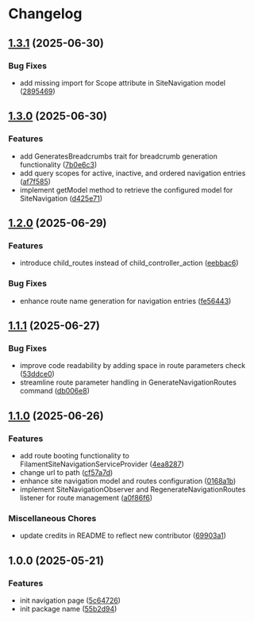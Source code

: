 # Changelog

## [1.3.1](https://github.com/rectitude-open/filament-site-navigation/compare/v1.3.0...v1.3.1) (2025-06-30)


### Bug Fixes

* add missing import for Scope attribute in SiteNavigation model ([2895469](https://github.com/rectitude-open/filament-site-navigation/commit/2895469c59eecf4f5254bfe737348f573c167d78))

## [1.3.0](https://github.com/rectitude-open/filament-site-navigation/compare/v1.2.0...v1.3.0) (2025-06-30)


### Features

* add GeneratesBreadcrumbs trait for breadcrumb generation functionality ([7b0e6c3](https://github.com/rectitude-open/filament-site-navigation/commit/7b0e6c330f48d48110b8df147b43fb4d30fd240c))
* add query scopes for active, inactive, and ordered navigation entries ([af7f585](https://github.com/rectitude-open/filament-site-navigation/commit/af7f5852962bcdcef98b19da706375b088171ff7))
* implement getModel method to retrieve the configured model for SiteNavigation ([d425e71](https://github.com/rectitude-open/filament-site-navigation/commit/d425e710b7fc7bbd113e31ab890c5c53694f2aa8))

## [1.2.0](https://github.com/rectitude-open/filament-site-navigation/compare/v1.1.1...v1.2.0) (2025-06-29)


### Features

* introduce child_routes instead of child_controller_action ([eebbac6](https://github.com/rectitude-open/filament-site-navigation/commit/eebbac6bb44d4b7fe80721037111ab07c7fa08b2))


### Bug Fixes

* enhance route name generation for navigation entries ([fe56443](https://github.com/rectitude-open/filament-site-navigation/commit/fe5644326c28364c680834cc26a584a051409a5a))

## [1.1.1](https://github.com/rectitude-open/filament-site-navigation/compare/v1.1.0...v1.1.1) (2025-06-27)


### Bug Fixes

* improve code readability by adding space in route parameters check ([53ddce0](https://github.com/rectitude-open/filament-site-navigation/commit/53ddce05cd59584c001622eb7466015dd579816d))
* streamline route parameter handling in GenerateNavigationRoutes command ([db006e8](https://github.com/rectitude-open/filament-site-navigation/commit/db006e87d862aa1463843cee6816fef48a674834))

## [1.1.0](https://github.com/rectitude-open/filament-site-navigation/compare/v1.0.0...v1.1.0) (2025-06-26)


### Features

* add route booting functionality to FilamentSiteNavigationServiceProvider ([4ea8287](https://github.com/rectitude-open/filament-site-navigation/commit/4ea8287f08ad4cb5615da9864f5bee86024e87f5))
* change url to path ([cf57a7d](https://github.com/rectitude-open/filament-site-navigation/commit/cf57a7d2ac78d8fb97faaa423bee08f29128a9a6))
* enhance site navigation model and routes configuration ([0168a1b](https://github.com/rectitude-open/filament-site-navigation/commit/0168a1bfe7faff6310c5b3b413932571a354fe20))
* implement SiteNavigationObserver and RegenerateNavigationRoutes listener for route management ([a0f86f6](https://github.com/rectitude-open/filament-site-navigation/commit/a0f86f68fcef9e7096b20686afb0e92523dab815))


### Miscellaneous Chores

* update credits in README to reflect new contributor ([69903a1](https://github.com/rectitude-open/filament-site-navigation/commit/69903a1425ed4ec481a2a0d0294a7381c6c3707c))

## 1.0.0 (2025-05-21)


### Features

* init navigation page ([5c64726](https://github.com/rectitude-open/filament-site-navigation/commit/5c6472625ccbdbd7ad8b62d4af7acbda690a74e4))
* init package name ([55b2d94](https://github.com/rectitude-open/filament-site-navigation/commit/55b2d9460e4ad946be4b24df4d7b4da536c92cb9))
